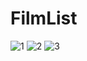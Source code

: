 # FilmList
![1](https://user-images.githubusercontent.com/39966486/134760332-6e83781b-a871-46b3-a2f4-5e2a68b809a2.PNG)
![2](https://user-images.githubusercontent.com/39966486/134760333-a02add69-134b-424b-ba3d-d615cffd573c.PNG)
![3](https://user-images.githubusercontent.com/39966486/134760336-dbc3a164-e148-4983-af8b-3cfaa8da197e.PNG)
